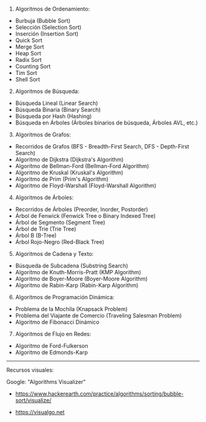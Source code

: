 1. Algoritmos de Ordenamiento:

  - Burbuja (Bubble Sort)
  - Selección (Selection Sort)
  - Inserción (Insertion Sort)
  - Quick Sort
  - Merge Sort
  - Heap Sort
  - Radix Sort
  - Counting Sort
  - Tim Sort
  - Shell Sort

2. Algoritmos de Búsqueda:

  - Búsqueda Lineal (Linear Search)
  - Búsqueda Binaria (Binary Search)
  - Búsqueda por Hash (Hashing)
  - Búsqueda en Árboles (Árboles binarios de búsqueda, Árboles AVL, etc.)

3. Algoritmos de Grafos:

  - Recorridos de Grafos (BFS - Breadth-First Search, DFS - Depth-First Search)
  - Algoritmo de Dijkstra (Dijkstra's Algorithm)
  - Algoritmo de Bellman-Ford (Bellman-Ford Algorithm)
  - Algoritmo de Kruskal (Kruskal's Algorithm)
  - Algoritmo de Prim (Prim's Algorithm)
  - Algoritmo de Floyd-Warshall (Floyd-Warshall Algorithm)

4. Algoritmos de Árboles:

  - Recorridos de Árboles (Preorder, Inorder, Postorder)
  - Árbol de Fenwick (Fenwick Tree o Binary Indexed Tree)
  - Árbol de Segmento (Segment Tree)
  - Árbol de Trie (Trie Tree)
  - Árbol B (B-Tree)
  - Árbol Rojo-Negro (Red-Black Tree)

5. Algoritmos de Cadena y Texto:

  - Búsqueda de Subcadena (Substring Search)
  - Algoritmo de Knuth-Morris-Pratt (KMP Algorithm)
  - Algoritmo de Boyer-Moore (Boyer-Moore Algorithm)
  - Algoritmo de Rabin-Karp (Rabin-Karp Algorithm)

6. Algoritmos de Programación Dinámica:

  - Problema de la Mochila (Knapsack Problem)
  - Problema del Viajante de Comercio (Traveling Salesman Problem)
  - Algoritmo de Fibonacci Dinámico

7. Algoritmos de Flujo en Redes:

  - Algoritmo de Ford-Fulkerson
  - Algoritmo de Edmonds-Karp

-----------------------------------------------------------------

Recursos visuales:

Google: "Algorithms Visualizer"

* https://www.hackerearth.com/practice/algorithms/sorting/bubble-sort/visualize/

* https://visualgo.net